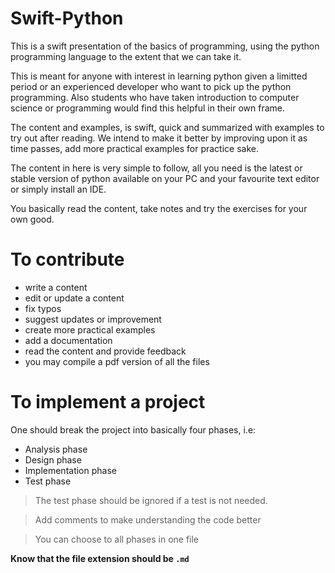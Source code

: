 # Swift-Python
This is a swift presentation of the basics of programming, using the python programming language to the extent that we can take it.

This is meant for anyone with interest in learning python given a limitted period or an experienced developer who want to pick up the python programming. Also students who have taken introduction to computer science or programming would find this helpful in their own frame.

The content and examples, is swift, quick and summarized with examples to try out after reading. We intend to make it better by improving upon it as time passes, add more practical examples for practice sake.

The content in here is very simple to follow, all you need is the latest or stable version of python available on your PC and your favourite text editor or simply install an IDE.


You basically read the content, take notes and try the exercises for your own good. 

# To contribute
* write a content
* edit or update a content
* fix typos
* suggest updates or improvement
* create more practical examples
* add a documentation
* read the content and provide feedback
* you may compile a pdf version of all the files

# To implement a project
One should break the project into basically four phases, i.e:
* Analysis phase
* Design phase
* Implementation phase
* Test phase

> The test phase should be ignored if a test is not needed.

> Add comments to make understanding the code better

> You can choose to all phases in one file

__Know that the file extension should be `.md`__
